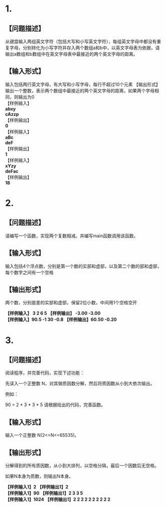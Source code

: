 # 1.	
## 【问题描述】
从键盘输入两组英文字符（包括大写和小写英文字符），每组英文字母中都没有重复字母，分别转化为小写字符并存入两个数组a和b中，以英文字母表为依据，请输出a数组和b数组中在英文字母表中最接近的两个英文字母的距离。
## 【输入形式】
输入包括两行英文字母，有大写和小写字母，每行不超过10个元素
【输出形式】输出一个整数，表示两个数组中最接近的两个英文字母的距离，如果两个字母相同，则输出为0  
【样例输入】    
**abxy  
cAzzp**  
【样例输出】  
**0**  
【样例输入】  
**aBc  
deF**  
【样例输出】    
**1**  
【样例输入】  
**xYzy  
deFac**  
【样例输出】  
**18**  

# 2.	
## 【问题描述】
请编写一个函数，实现两个复数相减。并编写main函数调用该函数。
## 【输入形式】
输入包括4个浮点数，分别是第一个数的实部和虚部，以及第二个数的部和虚部，每个数字之间有一个空格

## 【输出形式】
两个数，分别是差的实部和虚部，保留2位小数，中间用1个空格空开

**【样例输入】
3 2 6 5
【样例输出】 
-3.00 -3.00**  
**【样例输入】90.5 -1 30 -0.8 
【样例输出】60.50 -0.20**

# 3.	
## 【问题描述】

阅读程序，并完善代码，实现下述功能：

先读入一个正整数 N，对其做质因数分解，然后将质因数从小到大依次输出。

例如：

90 = 2 * 3 * 3 * 5
请根据给出的代码，完善函数。

## 【输入形式】

输入一个正整数 N(2<=N<=65535)。

## 【输出形式】

分解得到的所有质因数，从小到大排列，以空格分隔，最后一个因数后无空格。

如果N本身为质数，则输出N本身。

**【样例输入1】2
【样例输出1】2  
【样例输入1】90
【样例输出1】2 3 3 5  
【样例输入1】1024
【样例输出1】2 2 2 2 2 2 2 2 2 2**
